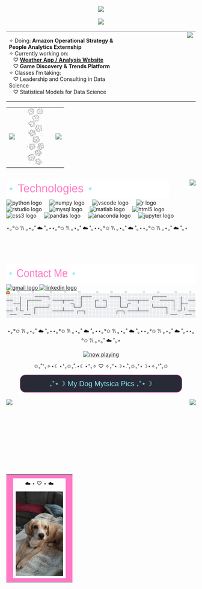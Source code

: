 <p align="center">
  <img src="https://capsule-render.vercel.app/api?type=soft&height=120&text=I'm%20Emma%20🌸&fontAlign=50&fontSize=40&color=FBB6CE&fontColor=1A1B27&animation=twinkling&desc=Data%20science%20•%20Physics%20•%20Sustainability&descAlign=50&descAlignY=75" />
</p>

<p align="center">
  <img src="https://readme-typing-svg.demolab.com?font=Nunito&size=24&pause=500&center=true&vCenter=true&width=650&lines=Hi+%F0%9F%91%8B;About+Me+%26+What+I+am+Working+on+Below;Data+Science+%E2%9C%A8+Modeling+%E2%9C%A8+Fun+Projects;Python+%7C+R+%7C+HTML+%7C+CSS;Based+in+Texas+%F0%9F%8C%B5;puppy+pics+at+the+end+%F0%9F%AB%A2%F0%9F%90%B6+%E2%8B%86%E2%81%BA%E2%82%8A" />

<div align="center">
  <table>
    <tr>
      <td valign="top" width="60%">
      <p>
        ✧ Doing: <b>Amazon Operational Strategy & People Analytics Externship</b><br>
        ✧ Currently working on: <br>
        &nbsp;&nbsp;&nbsp;♡ <a href="https://github.com/emmaluciae/Weather-Analysis-Site" target="_blank"><b>Weather App / Analysis Website</b></a><br>
        &nbsp;&nbsp;&nbsp;♡ <b>Game Discovery & Trends Platform</b><br>
        ✧ Classes I’m taking:<br>
        &nbsp;&nbsp;&nbsp;♡ Leadership and Consulting in Data Science<br>
        &nbsp;&nbsp;&nbsp;♡ Statistical Models for Data Science
      </p>
      </td>
      <td valign="top" width="40%" align="right">
        <img src="https://streak-stats.demolab.com?user=emmaluciae&theme=dracula&hide_border=true" height="150" />
      </td>
    </tr>
  </table>
</div>

<table align="center">
  <tr>
    <td><img src="https://github-readme-stats.vercel.app/api?username=emmaluciae&show_icons=true&theme=dracula&hide_border=false" height="150" /></td>
    <td width="80" align="center"><img src="./assets/dividero.gif?v=1" height="150" /></td>
    <td><img src="https://github-readme-stats.vercel.app/api/top-langs?username=emmaluciae&layout=compact&langs_count=5&theme=dracula&hide_border=false" height="150" /></td>
  </tr>
</table>

<br clear="both">

<img align="right" height="225" src="https://i.postimg.cc/zX2qj53D/572fbf507afa542c48e10b122d0b5cca.gif" />

<td align="left"><img src="./assets/technologies-pink.svg?v=4" height="50"></td>

<div align="left">
  <img src="https://cdn.jsdelivr.net/gh/devicons/devicon/icons/python/python-original.svg" height="30" alt="python logo" />
  <img width="12" />
  <img src="https://cdn.jsdelivr.net/gh/devicons/devicon/icons/numpy/numpy-original.svg" height="30" alt="numpy logo" />
  <img width="12" />
  <img src="https://cdn.jsdelivr.net/gh/devicons/devicon/icons/vscode/vscode-original.svg" height="30" alt="vscode logo" />
  <img width="12" />
  <img src="https://cdn.jsdelivr.net/gh/devicons/devicon/icons/r/r-original.svg" height="30" alt="r logo" />
  <img width="12" />
  <img src="https://cdn.jsdelivr.net/gh/devicons/devicon/icons/rstudio/rstudio-original.svg" height="30" alt="rstudio logo" />
  <img width="12" />
  <img src="https://cdn.jsdelivr.net/gh/devicons/devicon/icons/mysql/mysql-original.svg" height="30" alt="mysql logo" />
  <img width="12" />
  <img src="https://cdn.jsdelivr.net/gh/devicons/devicon/icons/matlab/matlab-original.svg" height="30" alt="matlab logo" />
  <img width="12" />
  <img src="https://cdn.jsdelivr.net/gh/devicons/devicon/icons/html5/html5-original.svg" height="30" alt="html5 logo" />
  <img width="12" />
  <img src="https://cdn.jsdelivr.net/gh/devicons/devicon/icons/css3/css3-original.svg" height="30" alt="css3 logo" />
  <img width="12" />
  <img src="https://cdn.jsdelivr.net/gh/devicons/devicon/icons/pandas/pandas-original.svg" height="30" alt="pandas logo" />
  <img width="12" />
  <img src="https://cdn.jsdelivr.net/gh/devicons/devicon/icons/anaconda/anaconda-original.svg" height="30" alt="anaconda logo" />
  <img width="12" />
  <img src="https://cdn.jsdelivr.net/gh/devicons/devicon/icons/jupyter/jupyter-original.svg" height="30" alt="jupyter logo" />
</div>

<p align="left">⋆｡°✩ 𐙚 ｡⋆｡˚ ☁️ ˚｡⋆⋆｡°✩ 𐙚 ｡⋆｡˚ ☁️ ˚｡⋆⋆｡°✩ 𐙚 ｡⋆｡˚ ☁️ ˚｡⋆⋆｡°✩ 𐙚 ｡⋆｡˚ ☁️ ˚｡⋆</p>

<td align="left"><img src="./assets/contacto-pink.svg?v=1" height="50"></td>

<div align="left">
  <a href="mailto:emmaluciaelizondo@gmail.com" target="_blank">
    <img src="https://img.shields.io/static/v1?message=Gmail&logo=gmail&label=&color=D14836&logoColor=white&labelColor=&style=for-the-badge" height="35" alt="gmail logo" />
  </a>
  <a href="https://www.linkedin.com/in/emmalucia-elizondo-a084a823b/" target="_blank">
    <img src="https://img.shields.io/static/v1?message=LinkedIn&logo=linkedin&label=&color=0077B5&logoColor=white&labelColor=&style=for-the-badge" height="35" alt="linkedin logo" />
  </a>
</div>

<picture>
  <source media="(prefers-color-scheme: dark)" srcset="https://raw.githubusercontent.com/emmaluciae/emmaluciae/output/pacman-contribution-graph-dark.svg">
  <source media="(prefers-color-scheme: light)" srcset="https://raw.githubusercontent.com/emmaluciae/emmaluciae/output/pacman-contribution-graph.svg">
  <img alt="pacman contribution graph" src="https://raw.githubusercontent.com/emmaluciae/emmaluciae/output/pacman-contribution-graph.svg">
</picture>

<br clear="both" />

<p align="center">⋆｡°✩ 𐙚 ｡⋆｡˚ ☁️ ˚｡⋆⋆｡°✩ 𐙚 ｡⋆｡˚ ☁️ ˚｡⋆⋆｡°✩ 𐙚 ｡⋆｡˚ ☁️ ˚｡⋆⋆｡°✩ 𐙚 ｡⋆｡˚ ☁️ ˚｡⋆⋆｡°✩ 𐙚 ｡⋆｡˚ ☁️ ˚｡⋆</p>

<p align="center">
  <a href="https://open.spotify.com/user/"><img src="https://novatorem.vercel.app/api/spotify" alt="now playing" /></a>
</p>

<p align="center">✩₊˚⁺₊✧⋆☾⋆⁺₊✩₊˚.⋆☾⋆⁺₊✧  ♡  ✧₊⁺⋆☽⋆.˚₊✩₊⁺⋆☽⋆✧₊⁺˚₊✩</p>
<p align="center"><img src="./assets/mystica-title.svg?v=1" height="48" alt="my widget"></p>

<img align="left" height="200" src="https://i.postimg.cc/DfBhvFrQ/c92afeacae9c8649bcf6ffd3d6d674e8.gif" />

<img align="right" height="200" src="https://i.postimg.cc/GtZmZn1Z/download.gif" />

<div align="center">
  <table align="center" cellspacing="0" cellpadding="0">
    <tr><td bgcolor="#ff79c6" colspan="3" height="4"></td></tr>
    <tr>
      <td bgcolor="#ff79c6" width="4"></td>
      <td align="center" height="28">☁️ ⋆ ♡ ⋆ ☁️ </td>
      <td bgcolor="#ff79c6" width="4"></td>
    </tr>
    <tr>
      <td bgcolor="#ff79c6" width="4"></td>
      <td><img src="https://raw.githubusercontent.com/emmaluciae/emmaluciae/output/gallery/slideshow.gif?v=1" height="224" alt="photo"></td>
      <td bgcolor="#ff79c6" width="4"></td>
    </tr>
    <tr><td bgcolor="#ff79c6" colspan="3" height="4"></td></tr>
  </table>
</div>

